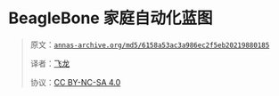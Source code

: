 # BeagleBone 家庭自动化蓝图

> 原文：[`annas-archive.org/md5/6158a53ac3a986ec2f5eb20219880185`](https://annas-archive.org/md5/6158a53ac3a986ec2f5eb20219880185)
> 
> 译者：[飞龙](https://github.com/wizardforcel)
> 
> 协议：[CC BY-NC-SA 4.0](http://creativecommons.org/licenses/by-nc-sa/4.0/)